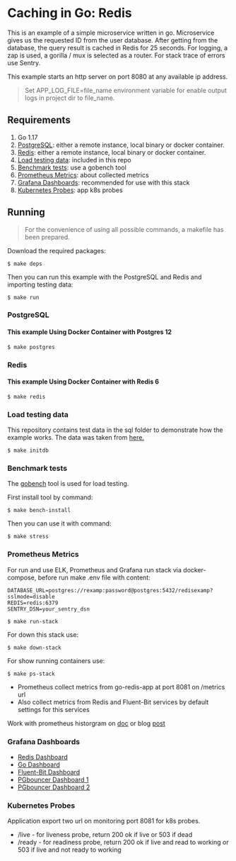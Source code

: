 # Caching in Go: Redis

This is an example of a simple microservice written in go. Microservice gives us the requested ID from the user database. After getting from the database, the query result is cached in Redis for 25 seconds. For logging, a zap is used, a gorilla / mux is selected as a router. For stack trace of errors use Sentry.

This example starts an http server on port 8080 at any available ip address.

> Set APP_LOG_FILE=file_name environment variable for enable output logs in project dir to file_name.

## Requirements

1. Go 1.17
2. [PostgreSQL](#postgresql): either a remote instance, local binary or docker container.
3. [Redis](#redis): either a remote instance, local binary or docker container.
4. [Load testing data](#load-testing-data): included in this repo
5. [Benchmark tests](#benchmark-tests): use a gobench tool
6. [Prometheus Metrics](#prometheus-metrics): about collected metrics
7. [Grafana Dashboards](#grafana-dashboards): recommended for use with this stack
8. [Kubernetes Probes](#kubernetes-probes): app k8s probes

## Running

> For the convenience of using all possible commands, a makefile has been prepared.

Download the required packages:

```shell script
$ make deps
```

Then you can run this example with the PostgreSQL and Redis and importing testing data:

```shell script
$ make run
```

### PostgreSQL

#### This example Using Docker Container with Postgres 12

```shell script
$ make postgres
```

### Redis

#### This example Using Docker Container with Redis 6

```shell script
$ make redis
```

### Load testing data

This repository contains test data in the sql folder to demonstrate how the example works. The data was taken from [here.](https://sample-videos.com/download-sample-sql.php)


```shell script
$ make initdb
```

### Benchmark tests

The [gobench](https://github.com/cmpxchg16/gobench) tool is used for load testing.

First install tool by command:
```shell script
$ make bench-install
```

Then you can use it with command:
```shell script
$ make stress
```

### Prometheus Metrics

For run and use ELK, Prometheus and Grafana run stack via docker-compose, before run make .env file with content:
```bazaar
DATABASE_URL=postgres://rexamp:password@postgres:5432/redisexamp?sslmode=disable
REDIS=redis:6379 
SENTRY_DSN=your_sentry_dsn
```

```shell script
$ make run-stack
```

For down this stack use:

```shell script
$ make down-stack
```

For show running containers use:

```shell script
$ make ps-stack
```

* Prometheus collect metrics from go-redis-app at port 8081 on /metrics url
* Also collect metrics from Redis and Fluent-Bit services by default settings for this services

Work with prometheus historgram on [doc](https://prometheus.io/docs/practices/histograms/) or blog [post](https://www.robustperception.io/how-does-a-prometheus-histogram-work)


### Grafana Dashboards

* [Redis Dashboard](https://grafana.com/grafana/dashboards/763)
* [Go Dashboard](https://grafana.com/grafana/dashboards/13240)
* [Fluent-Bit Dashboard](https://github.com/fluent/fluent-bit-docs/tree/8172a24d278539a1420036a9434e9f56d987a040/monitoring/dashboard.json)
* [PGbouncer Dashboard 1](https://grafana.com/grafana/dashboards/11806)
* [PGbouncer Dashboard 2](https://grafana.com/grafana/dashboards/13353)


### Kubernetes Probes

Application export two url on monitoring port 8081 for k8s probes.
* /live - for liveness probe, return 200 ok if live or 503 if dead
* /ready - for readiness probe, return 200 ok if live and read to working or 503 if live and not ready to working
